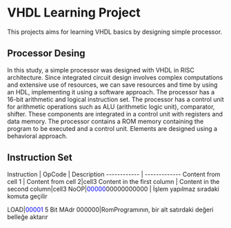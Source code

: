 # VHDL Learning Project
This projects aims for learning VHDL basics by designing simple processor.
## Processor Desing
In this study, a simple processor was designed with VHDL in RISC architecture. Since integrated circuit design involves complex computations and extensive use of resources, we can save resources and time by using an HDL, implementing it using a software approach. 
The processor has a 16-bit arithmetic and logical instruction set. The processor has a control unit for arithmetic operations such as ALU (arithmetic logic unit), comparator, shifter. These components are integrated in a control unit with registers and data memory. The processor contains a ROM memory containing the program to be executed and a control unit.
Elements are designed using a behavioral approach. 

## Instruction Set
Instruction | OpCode | Description
------------ | -------------
Content from cell 1 | Content from cell 2|cell3
Content in the first column | Content in the second column|cell3
NoOP|<span style="color: blue">00000</span>00000000000 | İşlem yapılmaz  sıradaki komuta geçilir 

LOAD|<span style="color: blue">00001</span> 5 Bit MAdr 000000|RomProgramının, bir alt satırdaki değeri belleğe aktarır 
